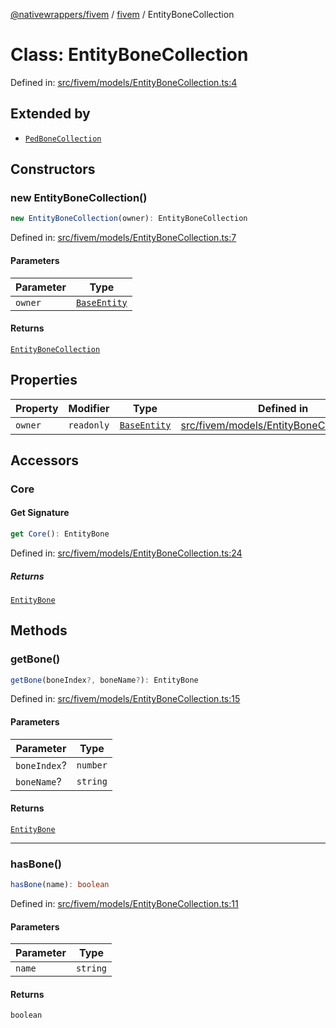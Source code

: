 [@nativewrappers/fivem](../../README.md) / [fivem](../README.md) / EntityBoneCollection

# Class: EntityBoneCollection

Defined in: [src/fivem/models/EntityBoneCollection.ts:4](https://github.com/nativewrappers/nativewrappers/blob/84be26c83fecd998aefe2c41198ac733aa3abad7/src/fivem/models/EntityBoneCollection.ts#L4)

## Extended by

- [`PedBoneCollection`](PedBoneCollection.md)

## Constructors

### new EntityBoneCollection()

```ts
new EntityBoneCollection(owner): EntityBoneCollection
```

Defined in: [src/fivem/models/EntityBoneCollection.ts:7](https://github.com/nativewrappers/nativewrappers/blob/84be26c83fecd998aefe2c41198ac733aa3abad7/src/fivem/models/EntityBoneCollection.ts#L7)

#### Parameters

| Parameter | Type |
| ------ | ------ |
| `owner` | [`BaseEntity`](BaseEntity.md) |

#### Returns

[`EntityBoneCollection`](EntityBoneCollection.md)

## Properties

| Property | Modifier | Type | Defined in |
| ------ | ------ | ------ | ------ |
| <a id="owner-1"></a> `owner` | `readonly` | [`BaseEntity`](BaseEntity.md) | [src/fivem/models/EntityBoneCollection.ts:5](https://github.com/nativewrappers/nativewrappers/blob/84be26c83fecd998aefe2c41198ac733aa3abad7/src/fivem/models/EntityBoneCollection.ts#L5) |

## Accessors

### Core

#### Get Signature

```ts
get Core(): EntityBone
```

Defined in: [src/fivem/models/EntityBoneCollection.ts:24](https://github.com/nativewrappers/nativewrappers/blob/84be26c83fecd998aefe2c41198ac733aa3abad7/src/fivem/models/EntityBoneCollection.ts#L24)

##### Returns

[`EntityBone`](EntityBone.md)

## Methods

### getBone()

```ts
getBone(boneIndex?, boneName?): EntityBone
```

Defined in: [src/fivem/models/EntityBoneCollection.ts:15](https://github.com/nativewrappers/nativewrappers/blob/84be26c83fecd998aefe2c41198ac733aa3abad7/src/fivem/models/EntityBoneCollection.ts#L15)

#### Parameters

| Parameter | Type |
| ------ | ------ |
| `boneIndex`? | `number` |
| `boneName`? | `string` |

#### Returns

[`EntityBone`](EntityBone.md)

***

### hasBone()

```ts
hasBone(name): boolean
```

Defined in: [src/fivem/models/EntityBoneCollection.ts:11](https://github.com/nativewrappers/nativewrappers/blob/84be26c83fecd998aefe2c41198ac733aa3abad7/src/fivem/models/EntityBoneCollection.ts#L11)

#### Parameters

| Parameter | Type |
| ------ | ------ |
| `name` | `string` |

#### Returns

`boolean`
